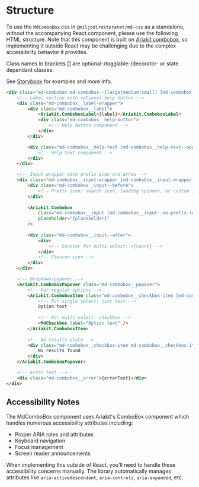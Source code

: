 # Structure

To use the `MdComboBox` css in `@miljodirektoratet/md-css` as a standalone, without the accompanying React component, please use the following HTML structure. Note that this component is built on [Ariakit combobox](https://ariakit.org/components/combobox), so implementing it outside React may be challenging due to the complex accessibility behavior it provides.

Class names in brackets [] are optional-/togglable-/decorator- or state dependant classes.

See [Storybook](https://miljodir.github.io/md-components) for examples and more info.

```html
<div class="md-combobox md-combobox--[large|medium|small] [md-combobox--has-error]">
    <!-- Label section with optional help button -->
    <div class="md-combobox__label-wrapper">
        <div class="md-combobox__label">
            <Ariakit.ComboboxLabel>{label}</Ariakit.ComboboxLabel>
            <div class="md-combobox__help-button">
                <!-- Help button component -->
            </div>
        </div>

        <div class="md-combobox__help-text [md-combobox__help-text--open]">
            <!-- Help text component -->
        </div>
    </div>

    <!-- Input wrapper with prefix icon and arrow -->
    <div class="md-combobox__input-wrapper [md-combobox__input-wrapper--disabled]">
        <div class="md-combobox__input--before">
            <!-- Prefix icon: search icon, loading spinner, or custom icon -->
        </div>
        
        <Ariakit.Combobox
            class="md-combobox__input [md-combobox__input--no-prefix-icon]"
            placeholder="{placeholder}"
        />
        
        <div class="md-combobox__input--after">
            <div>
                <!-- Counter for multi-select: +{count} -->
            </div>
            <!-- Chevron icon -->
        </div>
    </div>

    <!-- Dropdown/popover -->
    <Ariakit.ComboboxPopover class="md-combobox__popover">
        <!-- For regular options -->
        <Ariakit.ComboboxItem class="md-combobox__checkbox-item [md-combobox__checkbox-item--selected]">
            <!-- For single select: just text -->
            Option text
            
            <!-- For multi-select: checkbox -->
            <MdCheckbox label="Option text" />
        </Ariakit.ComboboxItem>
        
        <!-- No results state -->
        <div class="md-combobox__checkbox-item md-combobox__checkbox-item--no-result">
            No results found
        </div>
    </Ariakit.ComboboxPopover>

    <!-- Error text -->
    <div class="md-combobox__error">{errorText}</div>
</div>
```

## Accessibility Notes

The MdComboBox component uses Ariakit's ComboBox component which handles numerous accessibility attributes including:

- Proper ARIA roles and attributes
- Keyboard navigation
- Focus management
- Screen reader announcements

When implementing this outside of React, you'll need to handle these accessibility concerns manually. The library automatically manages attributes like `aria-activedescendant`, `aria-controls`, `aria-expanded`, etc.
